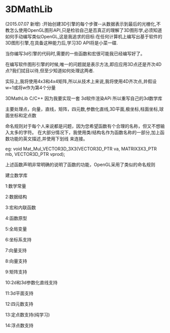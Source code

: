 # 3DMathLib

(2015.07.07 新增) :开始创建3D引擎的每个步骤--从数据表示到最后的光栅化,不教怎么使用OpenGL图形API,只是检验自己是否真正的理解了3D图形学,必须知道如何手动编写类似OpenGL,这是我追求的目标:在任何计算机上编写出基于软件的3D图形引擎,在具备这种能力后,学习3D API将是小菜一碟.



当你编写3d引擎的代码时,需要的一些函数和宏很可能我已经编写好了。

在编写软件图形引擎的时候,唯一的问题就是表示方法,即应应用3D点还是齐次4D点?我们拭目以待,但至少知道如何处理这两者.

实际上,我将使用4x3和4x4矩阵,所以从技术上来说,我将使用4D齐次点,并假设w=1或将w作为第4个分量



3DMathLib  C/C++ 因为我要实现一套  3d软件渲染APi 所以重写自己的3d数学库

主要处理点，向量，直线，矩阵，四元数,参数化直线,3D平面,极坐标,柱面坐标,球面坐标和定点数

命名规则对于每个人来说都是问题，因为您希望函数有个合理的名称，但又不想输入太多的字符。
在大部分情况下，我使用类/结构名作为函数名称的一部分,加上函数功能的英文描述,并使用下划线
来连接。

eg: void Mat_Mul_VECTOR3D_3X3(VECTOR3D_PTR va,
                              MATRIX3X3_PTR mb,
                              VECTOR3D_PTR vprod);

上述函数声明非常明确的说明了函数的功能，OpenGL采用了类似的命名规则

建立数学库

1:数学常量

2:数据结构

3:宏和内联函数

4:函数原型

5:全局变量

6:坐标系支持

7:向量支持

8:向量支持

9:矩阵支持

10:2d和3d参数化直线支持

11:3d平面支持

12:四元数支持

13:定点数支持(纯学习)

14:浮点数支持
